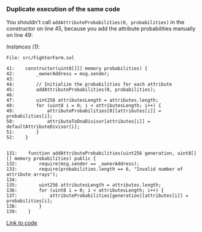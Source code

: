 ### Duplicate execution of the same code

You shouldn't call `addAttributeProbabilities(0, probabilities)` in the constructor on line 45, because you add the attribute probabilities manually on line 49:

*Instances (1)*:

```solidity
File: src/FighterFarm.sol

41:    constructor(uint8[][] memory probabilities) {
42:        _ownerAddress = msg.sender;
43:
44:        // Initialize the probabilities for each attribute
45:        addAttributeProbabilities(0, probabilities);
46:
47:        uint256 attributesLength = attributes.length;
48:        for (uint8 i = 0; i < attributesLength; i++) {
49:            attributeProbabilities[0][attributes[i]] = probabilities[i];
50:            attributeToDnaDivisor[attributes[i]] = defaultAttributeDivisor[i];
51:        }
52:    }

```
```solidity

131:    function addAttributeProbabilities(uint256 generation, uint8[][] memory probabilities) public {
132:        require(msg.sender == _ownerAddress);
133:        require(probabilities.length == 6, "Invalid number of attribute arrays");
134:
135:        uint256 attributesLength = attributes.length;
136:        for (uint8 i = 0; i < attributesLength; i++) {
137:            attributeProbabilities[generation][attributes[i]] = probabilities[i];
138:        }
139:    }

```

[Link to code](https://github.com/code-423n4/2024-02-ai-arena/blob/main/src/AiArenaHelper.sol)

